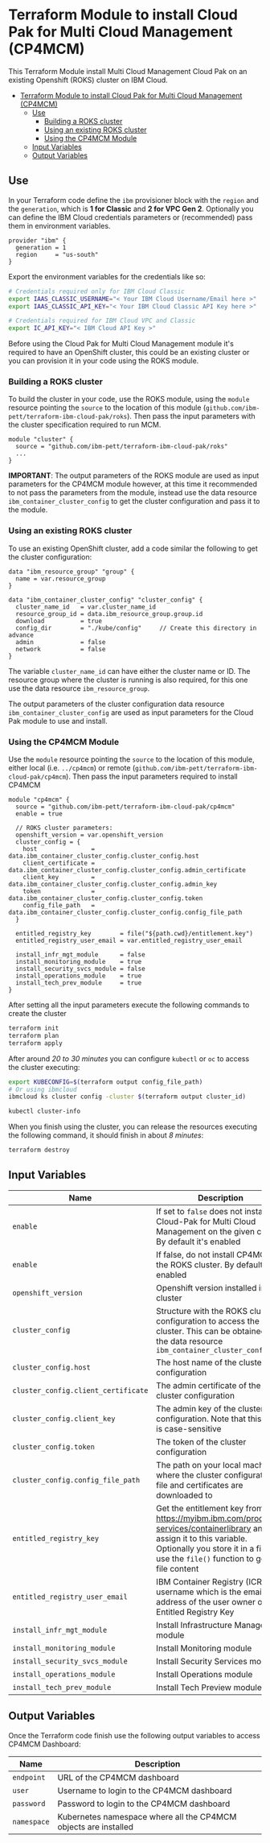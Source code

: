 # Terraform Module to install Cloud Pak for Multi Cloud Management (CP4MCM)

This Terraform Module install Multi Cloud Management Cloud Pak on an existing Openshift (ROKS) cluster on IBM Cloud.

- [Terraform Module to install Cloud Pak for Multi Cloud Management (CP4MCM)](#terraform-module-to-install-cloud-pak-for-multi-cloud-management-cp4mcm)
  - [Use](#use)
    - [Building a ROKS cluster](#building-a-roks-cluster)
    - [Using an existing ROKS cluster](#using-an-existing-roks-cluster)
    - [Using the CP4MCM Module](#using-the-cp4mcm-module)
  - [Input Variables](#input-variables)
  - [Output Variables](#output-variables)

## Use

In your Terraform code define the `ibm` provisioner block with the `region` and the `generation`, which is **1 for Classic** and **2 for VPC Gen 2**. Optionally you can define the IBM Cloud credentials parameters or (recommended) pass them in environment variables.

```hcl
provider "ibm" {
  generation = 1
  region     = "us-south"
}
```

Export the environment variables for the credentials like so:

```bash
# Credentials required only for IBM Cloud Classic
export IAAS_CLASSIC_USERNAME="< Your IBM Cloud Username/Email here >"
export IAAS_CLASSIC_API_KEY="< Your IBM Cloud Classic API Key here >"

# Credentials required for IBM Cloud VPC and Classic
export IC_API_KEY="< IBM Cloud API Key >"
```

Before using the Cloud Pak for Multi Cloud Management module it's required to have an OpenShift cluster, this could be an existing cluster or you can provision it in your code using the ROKS module.

### Building a ROKS cluster

To build the cluster in your code, use the ROKS module, using the `module` resource pointing the `source` to the location of this module (`github.com/ibm-pett/terraform-ibm-cloud-pak/roks`). Then pass the input parameters with the cluster specification required to run MCM.

```hcl
module "cluster" {
  source = "github.com/ibm-pett/terraform-ibm-cloud-pak/roks"
  ...
}
```

**IMPORTANT**: The output parameters of the ROKS module are used as input parameters for the CP4MCM module however, at this time it recommended to not pass the parameters from the module, instead use the data resource `ibm_container_cluster_config` to get the cluster configuration and pass it to the module.

### Using an existing ROKS cluster

To use an existing OpenShift cluster, add a code similar the following to get the cluster configuration:

```hcl
data "ibm_resource_group" "group" {
  name = var.resource_group
}

data "ibm_container_cluster_config" "cluster_config" {
  cluster_name_id   = var.cluster_name_id
  resource_group_id = data.ibm_resource_group.group.id
  download          = true
  config_dir        = "./kube/config"     // Create this directory in advance
  admin             = false
  network           = false
}
```

The variable `cluster_name_id` can have either the cluster name or ID. The resource group where the cluster is running is also required, for this one use the data resource `ibm_resource_group`.

The output parameters of the cluster configuration data resource `ibm_container_cluster_config` are used as input parameters for the Cloud Pak module to use and install.

### Using the CP4MCM Module

Use the `module` resource pointing the `source` to the location of this module, either local (i.e. `../cp4mcm`) or remote (`github.com/ibm-pett/terraform-ibm-cloud-pak/cp4mcm`). Then pass the input parameters required to install CP4MCM

```hcl
module "cp4mcm" {
  source = "github.com/ibm-pett/terraform-ibm-cloud-pak/cp4mcm"
  enable = true

  // ROKS cluster parameters:
  openshift_version = var.openshift_version
  cluster_config = {
    host               = data.ibm_container_cluster_config.cluster_config.host
    client_certificate = data.ibm_container_cluster_config.cluster_config.admin_certificate
    client_key         = data.ibm_container_cluster_config.cluster_config.admin_key
    token              = data.ibm_container_cluster_config.cluster_config.token
    config_file_path   = data.ibm_container_cluster_config.cluster_config.config_file_path
  }

  entitled_registry_key        = file("${path.cwd}/entitlement.key")
  entitled_registry_user_email = var.entitled_registry_user_email

  install_infr_mgt_module      = false
  install_monitoring_module    = true
  install_security_svcs_module = false
  install_operations_module    = true
  install_tech_prev_module     = true
}
```

After setting all the input parameters execute the following commands to create the cluster

```bash
terraform init
terraform plan
terraform apply
```

After around _20 to 30 minutes_ you can configure `kubectl` or `oc` to access the cluster executing:

```bash
export KUBECONFIG=$(terraform output config_file_path)
# Or using ibmcloud
ibmcloud ks cluster config -cluster $(terraform output cluster_id)

kubectl cluster-info
```

When you finish using the cluster, you can release the resources executing the following command, it should finish in about _8 minutes_:

```bash
terraform destroy
```

## Input Variables

| Name                                | Description                                                                                                                                                                                                   | Default | Required |
| ----------------------------------- | ------------------------------------------------------------------------------------------------------------------------------------------------------------------------------------------------------------- | ------- | -------- |
| `enable`                            | If set to `false` does not install Cloud-Pak for Multi Cloud Management on the given cluster. By default it's enabled                                                                                         | `true`  | No       |
| `enable`                            | If false, do not install CP4MCM on the ROKS cluster. By default it's enabled                                                                                                                                  | `true`  | No       |
| `openshift_version`                 | Openshift version installed in the cluster                                                                                                                                                                    |         | Yes      |
| `cluster_config`                    | Structure with the ROKS cluster configuration to access the cluster. This can be obtained with the data resource `ibm_container_cluster_config`                                                               |         | Yes      |
| `cluster_config.host`               | The host name of the cluster configuration                                                                                                                                                                    |         | Yes      |
| `cluster_config.client_certificate` | The admin certificate of the cluster configuration                                                                                                                                                            |         | Yes      |
| `cluster_config.client_key`         | The admin key of the cluster configuration. Note that this key is case-sensitive                                                                                                                              |         | Yes      |
| `cluster_config.token`              | The token of the cluster configuration                                                                                                                                                                        |         | Yes      |
| `cluster_config.config_file_path`   | The path on your local machine where the cluster configuration file and certificates are downloaded to                                                                                                        |         | Yes      |
| `entitled_registry_key`             | Get the entitlement key from https://myibm.ibm.com/products-services/containerlibrary and assign it to this variable. Optionally you store it in a file and use the `file()` function to get the file content |         | Yes      |
| `entitled_registry_user_email`      | IBM Container Registry (ICR) username which is the email address of the user owner of the Entitled Registry Key                                                                                               |         | Yes      |
| `install_infr_mgt_module`           | Install Infrastructure Management module                                                                                                                                                                      | `false` | No       |
| `install_monitoring_module`         | Install Monitoring module                                                                                                                                                                                     | `false` | No       |
| `install_security_svcs_module`      | Install Security Services module                                                                                                                                                                              | `false` | No       |
| `install_operations_module`         | Install Operations module                                                                                                                                                                                     | `false` | No       |
| `install_tech_prev_module`          | Install Tech Preview module                                                                                                                                                                                   | `false` | No       |

## Output Variables

Once the Terraform code finish use the following output variables to access CP4MCM Dashboard:

| Name        | Description                                                     |
| ----------- | --------------------------------------------------------------- |
| `endpoint`  | URL of the CP4MCM dashboard                                     |
| `user`      | Username to login to the CP4MCM dashboard                       |
| `password`  | Password to login to the CP4MCM dashboard                       |
| `namespace` | Kubernetes namespace where all the CP4MCM objects are installed |
